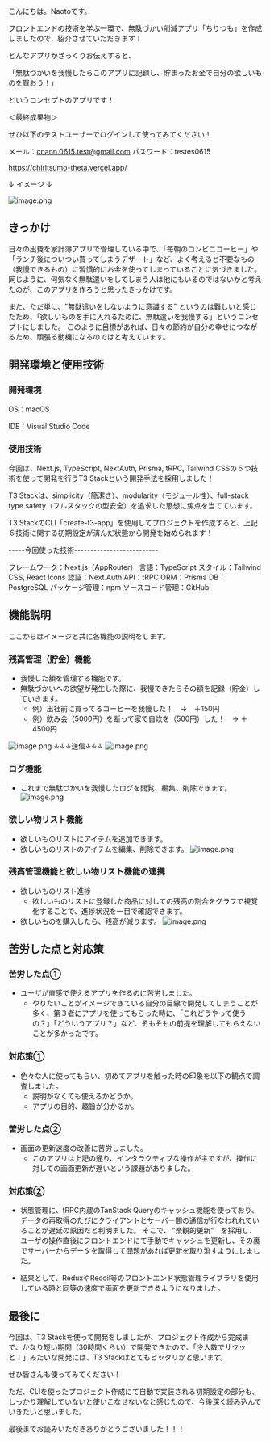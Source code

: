 こんにちは。Naotoです。

フロントエンドの技術を学ぶ一環で、無駄づかい削減アプリ「ちりつも」を作成しましたので、紹介させていただきます！

どんなアプリかざっくりお伝えすると、

「無駄づかいを我慢したらこのアプリに記録し、貯まったお金で自分の欲しいものを買おう！」

というコンセプトのアプリです！

＜最終成果物＞

ぜひ以下のテストユーザーでログインして使ってみてください！

メール：[cnann.0615.test@gmail.com](mailto:cnann.0615.test@gmail.com)
パスワード：testes0615

https://chiritsumo-theta.vercel.app/

↓ イメージ ↓

![image.png](https://qiita-image-store.s3.ap-northeast-1.amazonaws.com/0/3817219/3ceec568-8767-833c-2042-076e42928572.png)

## **きっかけ**

日々の出費を家計簿アプリで管理している中で、「毎朝のコンビニコーヒー」や「ランチ後についつい買ってしまうデザート」など、よく考えると不要なもの（我慢できるもの）に習慣的にお金を使ってしまっていることに気づきました。
同じように、何気なく無駄遣いをしてしまう人は他にもいるのではないかと考えたのが、このアプリを作ろうと思ったきっかけです。

また、ただ単に、"無駄遣いをしないように意識する" というのは難しいと感じたため、「欲しいものを手に入れるために、無駄遣いを我慢する」というコンセプトにしました。
このように目標があれば、日々の節約が自分の幸せにつながるため、頑張る動機になるのではと考えています。

## **開発環境と使用技術**

### **開発環境**

OS：macOS

IDE：Visual Studio Code

### **使用技術**

今回は、Next.js, TypeScript, NextAuth, Prisma, tRPC, Tailwind CSSの６つ技術を使って開発を行うT3 Stackという開発手法を採用しました！

T3 Stackは、simplicity（簡潔さ）、modularity（モジュール性）、full-stack type safety（フルスタックの型安全）を追求した思想に焦点を当てています。

T3 StackのCLI「create-t3-app」を使用してプロジェクトを作成すると、上記６技術に関する初期設定が済んだ状態から開発を始められます！
<br>

-----今回使った技術--------------------------

フレームワーク：Next.js（AppRouter）
言語：TypeScript
スタイル：Tailwind CSS, React Icons
認証：Next.Auth
API：tRPC
ORM：Prisma
DB：PostgreSQL
パッケージ管理：npm
ソースコード管理：GitHub

## **機能説明**

ここからはイメージと共に各機能の説明をします。

### 残高管理（貯金）機能

- 我慢した額を管理する機能です。
- 無駄づかいへの欲望が発生した際に、我慢できたらその額を記録（貯金）していきます。
  - 例）出社前に買ってるコーヒーを我慢した！　→　＋150円
  - 例）飲み会（5000円）を断って家で自炊を（500円）した！　→ ＋4500円

![image.png](https://qiita-image-store.s3.ap-northeast-1.amazonaws.com/0/3817219/1c59568f-99e4-c5c6-3f26-cda0768192bc.png)
↓↓↓送信↓↓↓
![image.png](https://qiita-image-store.s3.ap-northeast-1.amazonaws.com/0/3817219/8027a174-9d48-27e0-7ac2-4caf4565083f.png)

### ログ機能

- これまで無駄づかいを我慢したログを閲覧、編集、削除できます。
  ![image.png](https://qiita-image-store.s3.ap-northeast-1.amazonaws.com/0/3817219/e7cb5a44-cb7b-bb93-1306-016c9c2407e4.png)

### 欲しい物リスト機能

- 欲しいものリストにアイテムを追加できます。
- 欲しいものリストのアイテムを編集、削除できます。
  ![image.png](https://qiita-image-store.s3.ap-northeast-1.amazonaws.com/0/3817219/0be1caef-583f-b7b1-cc39-1a8b9311dc97.png)

### 残高管理機能と欲しい物リスト機能の連携

- 欲しいものリスト進捗
  - 欲しいものリストに登録した商品に対しての残高の割合をグラフで視覚化することで、進捗状況を一目で確認できます。
- 欲しいものを購入したら、残高が減ります。
  ![image.png](https://qiita-image-store.s3.ap-northeast-1.amazonaws.com/0/3817219/084aecd1-79af-eb14-a030-dd5c2105bd57.png)

## **苦労した点と対応策**

### 苦労した点①

- ユーザが直感で使えるアプリを作るのに苦労しました。
  - やりたいことがイメージできている自分の目線で開発してしまうことが多く、第３者にアプリを使ってもらった時に、「これどうやって使うの？」「どういうアプリ？」など、そもそもの前提を理解してもらえないことが多かったです。

### 対応策①

- 色々な人に使ってもらい、初めてアプリを触った時の印象を以下の観点で調査しました。
  - 説明がなくても使えるかどうか。
  - アプリの目的、趣旨が分かるか。

### 苦労した点②

- 画面の更新速度の改善に苦労しました。
  - このアプリは上記の通り、インタラクティブな操作が主ですが、操作に対しての画面更新が遅いという課題がありました。

### 対応策②

- 状態管理に、tRPC内蔵のTanStack Queryのキャッシュ機能を使っており、データの再取得のたびにクライアントとサーバー間の通信が行なわれれていることが遅延の原因だと判明ました。
  そこで、 ”楽観的更新”　を採用し、ユーザの操作直後にフロントエンドにて手動でキャッシュを更新し、その裏でサーバーからデータを取得して問題があれば更新を取り消すようにしました。

- 結果として、ReduxやRecoil等のフロントエンド状態管理ライブラリを使用している時と同等の速度で画面を更新できるようになりました。

## **最後に**

今回は、T3 Stackを使って開発をしましたが、プロジェクト作成から完成まで、かなり短い期間（30時間くらい）で開発できたので、「少人数でサクッと！」みたいな開発には、T3 Stackはとてもピッタリかと思います。

ぜひ皆さんも使ってみてください！

ただ、CLIを使ったプロジェクト作成にて自動で実装される初期設定の部分も、しっかり理解していないと使いこなせないなと感じたので、今後深く読み込んでいきたいと思いました。

最後までお読みいただきありがとうございました！！！
